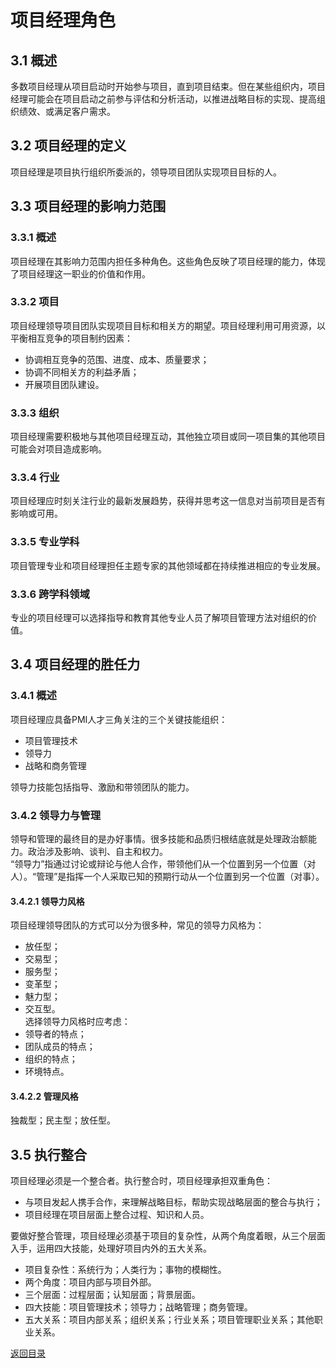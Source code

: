 # 项目经理角色

## 3.1 概述
多数项目经理从项目启动时开始参与项目，直到项目结束。但在某些组织内，项目经理可能会在项目启动之前参与评估和分析活动，以推进战略目标的实现、提高组织绩效、或满足客户需求。

## 3.2 项目经理的定义
项目经理是项目执行组织所委派的，领导项目团队实现项目目标的人。

## 3.3 项目经理的影响力范围
### 3.3.1 概述
项目经理在其影响力范围内担任多种角色。这些角色反映了项目经理的能力，体现了项目经理这一职业的价值和作用。  

### 3.3.2 项目
项目经理领导项目团队实现项目目标和相关方的期望。项目经理利用可用资源，以平衡相互竞争的项目制约因素：  
+ 协调相互竞争的范围、进度、成本、质量要求；
+ 协调不同相关方的利益矛盾；
+ 开展项目团队建设。

### 3.3.3 组织
项目经理需要积极地与其他项目经理互动，其他独立项目或同一项目集的其他项目可能会对项目造成影响。  

### 3.3.4 行业
项目经理应时刻关注行业的最新发展趋势，获得并思考这一信息对当前项目是否有影响或可用。  

### 3.3.5 专业学科
项目管理专业和项目经理担任主题专家的其他领域都在持续推进相应的专业发展。  

### 3.3.6 跨学科领域
专业的项目经理可以选择指导和教育其他专业人员了解项目管理方法对组织的价值。  

## 3.4 项目经理的胜任力
### 3.4.1 概述
项目经理应具备PMI人才三角关注的三个关键技能组织：  
+ 项目管理技术
+ 领导力
+ 战略和商务管理

领导力技能包括指导、激励和带领团队的能力。

### 3.4.2 领导力与管理
领导和管理的最终目的是办好事情。很多技能和品质归根结底就是处理政治额能力。政治涉及影响、谈判、自主和权力。  
“领导力”指通过讨论或辩论与他人合作，带领他们从一个位置到另一个位置（对人）。“管理”是指挥一个人采取已知的预期行动从一个位置到另一个位置（对事）。  
#### 3.4.2.1 领导力风格
项目经理领导团队的方式可以分为很多种，常见的领导力风格为：  
+ 放任型；
+ 交易型；
+ 服务型；
+ 变革型；
+ 魅力型；
+ 交互型。  
选择领导力风格时应考虑：
+ 领导者的特点；
+ 团队成员的特点；
+ 组织的特点；
+ 环境特点。

#### 3.4.2.2 管理风格
独裁型；民主型；放任型。  


## 3.5 执行整合
项目经理必须是一个整合者。执行整合时，项目经理承担双重角色：  
+ 与项目发起人携手合作，来理解战略目标，帮助实现战略层面的整合与执行；
+ 项目经理在项目层面上整合过程、知识和人员。  

要做好整合管理，项目经理必须基于项目的复杂性，从两个角度着眼，从三个层面入手，运用四大技能，处理好项目内外的五大关系。  
+ 项目复杂性：系统行为；人类行为；事物的模糊性。
+ 两个角度：项目内部与项目外部。
+ 三个层面：过程层面；认知层面；背景层面。
+ 四大技能：项目管理技术；领导力；战略管理；商务管理。
+ 五大关系：项目内部关系；组织关系；行业关系；项目管理职业关系；其他职业关系。


[返回目录](../../00.目录.md)